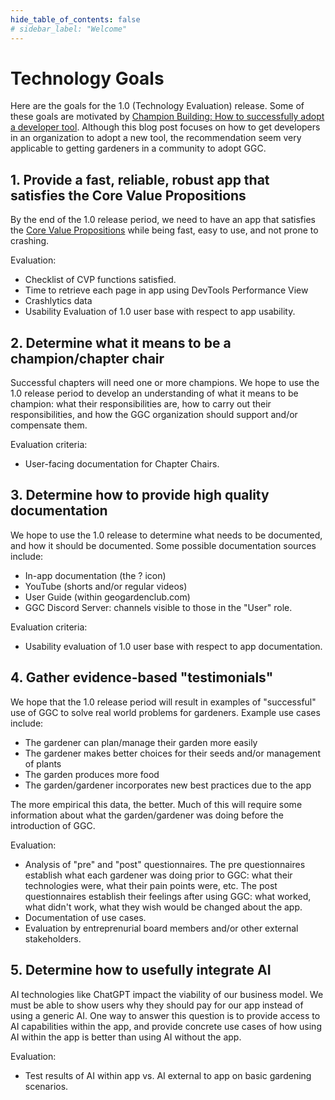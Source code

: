 ```yaml
---
hide_table_of_contents: false
# sidebar_label: "Welcome"
---
```


# Technology Goals

Here are the goals for the 1.0 (Technology Evaluation) release. Some of these goals are motivated by [Champion Building: How to successfully adopt a developer tool](https://www.gitpod.io/blog/champion-building). Although this blog post focuses on how to get developers in an organization to adopt a new tool, the recommendation seem very applicable to getting gardeners in a community to adopt GGC.

## 1. Provide a fast, reliable, robust app that satisfies the Core Value Propositions

By the end of the 1.0 release period, we need to have an app that satisfies the [Core Value Propositions](/docs/develop/releases/release-1.0/cvp) while being fast, easy to use, and not prone to crashing.

Evaluation:
* Checklist of CVP functions satisfied.
* Time to retrieve each page in app using DevTools Performance View 
* Crashlytics data 
* Usability Evaluation of 1.0 user base with respect to app usability.

## 2. Determine what it means to be a champion/chapter chair

Successful chapters will need one or more champions. We hope to use the 1.0 release period to develop an understanding of what it means to be champion: what their responsibilities are, how to carry out their responsibilities, and how the GGC organization should support and/or compensate them.

Evaluation criteria:
* User-facing documentation for Chapter Chairs. 

## 3. Determine how to provide high quality documentation

We hope to use the 1.0 release to determine what needs to be documented, and how it should be documented. Some possible documentation sources include:
* In-app documentation (the ? icon)
* YouTube (shorts and/or regular videos)
* User Guide (within geogardenclub.com)
* GGC Discord Server: channels visible to those in the "User" role.

Evaluation criteria:
* Usability evaluation of 1.0 user base with respect to app documentation.

## 4. Gather evidence-based "testimonials"

We hope that the 1.0 release period will result in examples of "successful" use of GGC to solve real world problems for gardeners.  Example use cases include:

* The gardener can plan/manage their garden more easily
* The gardener makes better choices for their seeds and/or management of plants
* The garden produces more food
* The garden/gardener incorporates new best practices due to the app

The more empirical this data, the better.  Much of this will require some information about what the garden/gardener was doing before the introduction of GGC.

Evaluation:
* Analysis of "pre" and "post" questionnaires. The pre questionnaires establish what each gardener was doing prior to GGC: what their technologies were, what their pain points were, etc. The post questionnaires establish their feelings after using GGC: what worked, what didn't work, what they wish would be changed about the app.
* Documentation of use cases.
* Evaluation by entreprenurial board members and/or other external stakeholders.

## 5. Determine how to usefully integrate AI

AI technologies like ChatGPT impact the viability of our business model. We must be able to show users why they should pay for our app instead of using a generic AI. One way to answer this question is to provide access to AI capabilities within the app, and provide concrete use cases of how using AI within the app is better than using AI without the app.

Evaluation:
* Test results of AI within app vs. AI external to app on basic gardening scenarios. 
